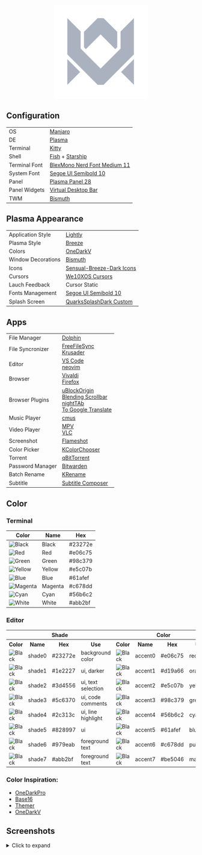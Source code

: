 <p align="center">
  <img width="250" src="images/logos/vitormelo.png" alt="Vitor Melo logo">
</p>

## Configuration

<table>
  <tr>
    <td>OS</td>
    <td><a href="https://manjaro.org/downloads/official/kde">Manjaro</a></td>
  </tr>
  <tr>
    <td>DE</td>
    <td><a href="https://kde.org/pt-br/plasma-desktop">Plasma</a></td>
  </tr>
  <tr>
    <td>Terminal</td>
    <td><a href="https://sw.kovidgoyal.net/kitty">Kitty</a></td>
  </tr>
  <tr>
    <td>Shell</td>
    <td><a href="https://fishshell.com">Fish</a> + <a href="https://starship.rs">Starship</a></td>
  </tr>
  <tr>
    <td>Terminal Font</td>
    <td><a href="https://github.com/IBM/plex">BlexMono Nerd Font Medium 11</a></td>
  </tr>
  <tr>
    <td>System Font</td>
    <td><a href="https://docs.microsoft.com/pt-br/typography/font-list/segoe-ui">Segoe UI Semibold 10</a></td>
  </tr>
  <tr>
    <td>Panel</td>
    <td><a href="https://userbase.kde.org/Plasma/Panels">Plasma Panel 28</a></td>
  </tr>
  <tr>
    <td>Panel Widgets</td>
    <td><a href="https://github.com/wsdfhjxc/virtual-desktop-bar">Virtual Desktop Bar</a></td>
  </tr>
  <tr>
    <td>TWM</td>
    <td><a href="https://github.com/Bismuth-Forge/bismuth">Bismuth</a></td>
  </tr>
</table>

## Plasma Appearance

<table>
  <tr>
    <td>Application Style</td>
    <td><a href="https://github.com/Luwx/Lightly">Lightly</a></td>
  </tr>
  <tr>
    <td>Plasma Style</td>
    <td><a href="https://archlinux.org/packages/extra/x86_64/breeze">Breeze</a></td>
  </tr>
  <tr>
    <td>Colors</td>
    <td><a href="config/kde/kde.colors">OneDarkV</a></td>
  </tr>
  <tr>
    <td>Window Decorations</td>
    <td><a href="https://github.com/Bismuth-Forge/bismuth">Bismuth</a></td>
  </tr>
  <tr>
    <td>Icons</td>
    <td><a href="https://store.kde.org/p/1373825">Sensual-Breeze-Dark Icons</a></td>
  </tr>
  <tr>
    <td>Cursors</td>
    <td><a href="https://store.kde.org/p/1381208">We10XOS Cursors</a></td>
  </tr>
  <tr>
    <td>Lauch Feedback</td>
    <td>Cursor Static</td>
  </tr>
  <tr>
    <td>Fonts Management</td>
    <td><a href="https://docs.microsoft.com/pt-br/typography/font-list/segoe-ui">Segoe UI Semibold 10</a></td>
  </tr>
  <tr>
    <td>Splash Screen</td>
    <td><a href="config/kde/splash-screen/onedarkv">QuarksSplashDark Custom</a></td>
  </tr>
</table>

## Apps

<table>
  <tr>
    <td>File Manager</td>
    <td><a href="https://apps.kde.org/dolphin">Dolphin</a></td>
  </tr>
  <tr>
    <td>File Syncronizer</td>
    <td>
      <a href="https://freefilesync.org">FreeFileSync</a><br>
      <a href="https://krusader.org">Krusader</a>
    </dd>
  </tr>
  <tr>
    <td>Editor</td>
    <td>
      <a href="https://code.visualstudio.com">VS Code</a><br>
      <a href="https://neovim.io">neovim</a></td>
  </tr>
  <tr>
    <td>Browser</td>
    <td>
      <a href="https://vivaldi.com/pt-br">Vivaldi</a><br>
      <a href="https://www.mozilla.org">Firefox</a>
    </td>
  </tr>
  <tr>
    <td>Browser Plugins</td>
    <td>
      <a href="https://chrome.google.com/webstore/detail/ublock-origin/cjpalhdlnbpafiamejdnhcphjbkeiagm">uBlockOrigin</a><br>
      <a href="https://chrome.google.com/webstore/detail/blending-scrollbar/ajjnokaolfbjimgelmdmdlijoclmjnag">Blending Scrollbar</a><br>
      <a href="https://github.com/zombieFox/nightTab">nightTAb</a><br>
      <a href="https://github.com/itsecurityco/to-google-translate">To Google Translate</a>
    </td>
  </tr>
  <tr>
    <td>Music Player</td>
    <td>
      <a href="https://cmus.github.io">cmus</a>
    </td>
  </tr>
  <tr>
    <td>Video Player</td>
    <td>
      <a href="https://mpv.io">MPV</a><br>
      <a href="https://www.videolan.org/vlc">VLC</a>
    </td>
  </tr>
  <tr>
    <td>Screenshot</td>
    <td><a href="https://flameshot.org">Flameshot</a></td>
  </tr>
  <tr>
    <td>Color Picker</td>
    <td><a href="https://apps.kde.org/kcolorchooser">KColorChooser</a></td>
  </tr>
  <tr>
    <td>Torrent</td>
    <td><a href="https://www.qbittorrent.org">qBitTorrent</a></td>
  </tr>
  <tr>
    <td>Password Manager</td>
    <td><a href="https://bitwarden.com">Bitwarden</a></td>
  </tr>
  <tr>
    <td>Batch Rename</td>
    <td><a href="https://apps.kde.org/krename">KRename</a></td>
  </tr>
  <tr>
    <td>Subtitle</td>
    <td><a href="https://subtitlecomposer.kde.org">Subtitle Composer</a></td>
  </tr>
</table>

## Color

### Terminal

<table>
  <thead>
    <tr>
      <th>Color</th>
      <th>Name</th>
      <th>Hex</th>
    </tr>
  </thead>
  <tbody>
    <tr>
      <td><img src="https://shields.io/badge/-23272e?&style=for-the-badge" alt="Black"></td>
      <td>Black</td>
      <td>#23272e</td>
    </tr>
    <tr>
      <td><img src="https://shields.io/badge/-e06c75?&style=for-the-badge" alt="Red"></td>
      <td>Red</td>
      <td>#e06c75</td>
    </tr>
    <tr>
      <td><img src="https://shields.io/badge/-98c379?&style=for-the-badge" alt="Green"></td>
      <td>Green</td>
      <td>#98c379</td>
    </tr>
    <tr>
      <td><img src="https://shields.io/badge/-e5c07b?&style=for-the-badge" alt="Yellow"></td>
      <td>Yellow</td>
      <td>#e5c07b</td>
    </tr>
    <tr>
      <td><img src="https://shields.io/badge/-61afef?&style=for-the-badge" alt="Blue"></td>
      <td>Blue</td>
      <td>#61afef</td>
    </tr>
    <tr>
      <td><img src="https://shields.io/badge/-c678dd?&style=for-the-badge" alt="Magenta"></td>
      <td>Magenta</td>
      <td>#c678dd</td>
    </tr>
    <tr>
      <td><img src="https://shields.io/badge/-56b6c2?&style=for-the-badge" alt="Cyan"></td>
      <td>Cyan</td>
      <td>#56b6c2</td>
    </tr>
    <tr>
      <td><img src="https://shields.io/badge/-abb2bf?&style=for-the-badge" alt="White"></td>
      <td>White</td>
      <td>#abb2bf</td>
    </tr>
  <tbody>
</table>

### Editor

<table>
  <tr>
    <th colspan="4">Shade</th>
    <th colspan="4">Color</th>
  </tr>
  <tr>
    <th>Color</th>
    <th>Name</th>
    <th>Hex</th>
    <th>Use</th>
    <th>Color</th>
    <th>Name</th>
    <th>Hex</th>
    <th>Use</th>
  </tr>
  <tr>
    <td><img src="https://shields.io/badge/-23272e?&style=for-the-badge" alt="Black"></td>
    <td>shade0</td>
    <td>#23272e</td>
    <td>background color</td>
    <td><img src="https://shields.io/badge/-e06c75?&style=for-the-badge" alt="Black"></td>
    <td>accent0</td>
    <td>#e06c75</td>
    <td>red</td>
  </tr>
  <tr>
    <td><img src="https://shields.io/badge/-1e2227?&style=for-the-badge" alt="Black"></td>
    <td>shade1</td>
    <td>#1e2227</td>
    <td>ui, darker</td>
    <td><img src="https://shields.io/badge/-d19a66?&style=for-the-badge" alt="Black"></td>
    <td>accent1</td>
    <td>#d19a66</td>
    <td>orange</td>
  </tr>
  <tr>
    <td><img src="https://shields.io/badge/-3d4556?&style=for-the-badge" alt="Black"></td>
    <td>shade2</td>
    <td>#3d4556</td>
    <td>ui, text selection</td>
    <td><img src="https://shields.io/badge/-e5c07b?&style=for-the-badge" alt="Black"></td>
    <td>accent2</td>
    <td>#e5c07b</td>
    <td>yellow</td>
  </tr>
  <tr>
    <td><img src="https://shields.io/badge/-5c6370?&style=for-the-badge" alt="Black"></td>
    <td>shade3</td>
    <td>#5c6370</td>
    <td>ui, code comments</td>
    <td><img src="https://shields.io/badge/-98c379?&style=for-the-badge" alt="Black"></td>
    <td>accent3</td>
    <td>#98c379</td>
    <td>green</td>
  </tr>
  <tr>
    <td><img src="https://shields.io/badge/-2c313c?&style=for-the-badge" alt="Black"></td>
    <td>shade4</td>
    <td>#2c313c</td>
    <td>ui, line highlight</td>
    <td><img src="https://shields.io/badge/-56b6c2?&style=for-the-badge" alt="Black"></td>
    <td>accent4</td>
    <td>#56b6c2</td>
    <td>cyan</td>
  </tr>
  <tr>
    <td><img src="https://shields.io/badge/-828997?&style=for-the-badge" alt="Black"></td>
    <td>shade5</td>
    <td>#828997</td>
    <td>ui</td>
    <td><img src="https://shields.io/badge/-61afef?&style=for-the-badge" alt="Black"></td>
    <td>accent5</td>
    <td>#61afef</td>
    <td>blue</td>
  </tr>
  <tr>
    <td><img src="https://shields.io/badge/-979eab?&style=for-the-badge" alt="Black"></td>
    <td>shade6</td>
    <td>#979eab</td>
    <td>foreground text</td>
    <td><img src="https://shields.io/badge/-c678dd?&style=for-the-badge" alt="Black"></td>
    <td>accent6</td>
    <td>#c678dd</td>
    <td>purple</td>
  </tr>
  <tr>
    <td><img src="https://shields.io/badge/-abb2bf?&style=for-the-badge" alt="Black"></td>
    <td>shade7</td>
    <td>#abb2bf</td>
    <td>foreground text</td>
    <td><img src="https://shields.io/badge/-be5046?&style=for-the-badge" alt="Black"></td>
    <td>accent7</td>
    <td>#be5046</td>
    <td>magenta</td>
  </tr>
</table>

### Color Inspiration:
- [OneDarkPro](https://github.com/Binaryify/OneDark-Pro)
- [Base16](https://github.com/LalitMaganti/base16-onedark-scheme)
- [Themer](https://themer.dev/?colors.dark.accent0=%23e06c75&colors.dark.accent1=%23d19a66&colors.dark.accent2=%23e5c07b&colors.dark.accent3=%2398c379&colors.dark.accent4=%2356b6c2&colors.dark.accent5=%2361afef&colors.dark.accent6=%23c678dd&colors.dark.accent7=%23be5046&colors.dark.shade0=%23282c34&colors.dark.shade1=%23393e48&colors.dark.shade2=%234b515c&colors.dark.shade3=%235c6370&colors.dark.shade4=%23636d83&colors.dark.shade5=%23828997&colors.dark.shade6=%23979eab&colors.dark.shade7=%23abb2bf&colors.light.accent0=%23e45649&colors.light.accent1=%23986801&colors.light.accent2=%23c18401&colors.light.accent3=%2350a14f&colors.light.accent4=%230184bc&colors.light.accent5=%234078f2&colors.light.accent6=%23a626a4&colors.light.accent7=%23ca1243&colors.light.shade0=%23fafafa&colors.light.shade1=%23CDCED1&colors.light.shade2=%23a0a1a7&colors.light.shade3=%239d9d9f&colors.light.shade4=%2383858B&colors.light.shade5=%23696c77&colors.light.shade6=%2351535D&colors.light.shade7=%23383a42&activeColorSet=dark&calculateIntermediaryShades.dark=false&calculateIntermediaryShades.light=false)
- [OneDarkV](https://themer.dev/?colors.dark.accent0=%23e06c75&colors.dark.accent1=%23d19a66&colors.dark.accent2=%23e5c07b&colors.dark.accent3=%2398c379&colors.dark.accent4=%2356b6c2&colors.dark.accent5=%2361afef&colors.dark.accent6=%23c678dd&colors.dark.accent7=%23be5046&colors.dark.shade0=%23282c34&colors.dark.shade1=%231e2227&colors.dark.shade2=%233d4556&colors.dark.shade3=%235c6370&colors.dark.shade4=%232c313c&colors.dark.shade5=%23828997&colors.dark.shade6=%23979eab&colors.dark.shade7=%23abb2bf&colors.light.accent0=%23e45649&colors.light.accent1=%23986801&colors.light.accent2=%23c18401&colors.light.accent3=%2350a14f&colors.light.accent4=%230184bc&colors.light.accent5=%234078f2&colors.light.accent6=%23a626a4&colors.light.accent7=%23ca1243&colors.light.shade0=%23fafafa&colors.light.shade1=%23CDCED1&colors.light.shade2=%23a0a1a7&colors.light.shade3=%239d9d9f&colors.light.shade4=%2383858B&colors.light.shade5=%23696c77&colors.light.shade6=%2351535D&colors.light.shade7=%23383a42&activeColorSet=dark&calculateIntermediaryShades.dark=false&calculateIntermediaryShades.light=false)

## Screenshots
<details>
  <summary>Click to expand</summary>
  <img src="images/screenshots/desktop.png" alt="Dolphin">
</details>

